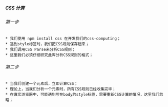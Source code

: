 ##### CSS 计算

###### 第一步
	* 我们使用 npm install css 在开发我们的css-computing；
	* 遇到style标签时，我们把CSS规则保存起来；
	* 我们调用CSS Parse来分析CSS规则；
	* 这里我们必须仔细研究此库分析CSS规则的格式；

###### 第二步 
	* 当我们创建一个元素后，立即计算CSS；
	* 理论上，当我们分析一个元素时，所有CSS规则已经收集完毕；
	* 在真实浏览器中，可能遇到写在body的style标签，需要重新CSS计算的情况，这里我们忽略；